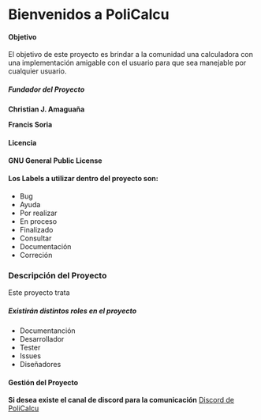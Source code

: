 # Bienvenidos a PoliCalcu

#### Objetivo

El objetivo de este proyecto  es brindar a la comunidad una calculadora con una implementación amigable con el usuario para que sea manejable por cualquier usuario.


##### Fundador del Proyecto 

**Christian J. Amaguaña**


**Francis Soria**

#### Licencia

**GNU General Public License**

#### Los Labels a utilizar dentro del proyecto son:

* Bug
* Ayuda 
* Por realizar
* En proceso
* Finalizado
* Consultar
* Documentación
* Correción

### Descripción del Proyecto

Este proyecto trata 

##### Existirán distintos roles en el proyecto

- Documentanción
- Desarrollador
- Tester
- Issues
- Diseñadores

#### Gestión del Proyecto



**Si desea existe el canal de discord para la comunicación**
 [Discord de PoliCalcu](https://discord.gg/H4pEkWC8)
